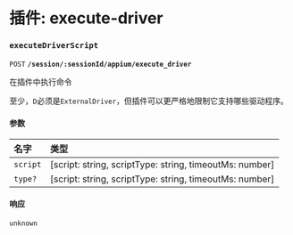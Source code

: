 # 插件: execute-driver

### `executeDriverScript`

`POST` **`/session/:sessionId/appium/execute_driver`**

在插件中执行命令

至少，`D`必须是`ExternalDriver`，但插件可以更严格地限制它支持哪些驱动程序。

<!-- comment source: method-signature -->

#### 参数

| 名字 | 类型 |
| :------ | :------ |
| `script` | [script: string, scriptType: string, timeoutMs: number] |
| `type?` | [script: string, scriptType: string, timeoutMs: number] |

#### 响应

`unknown`
